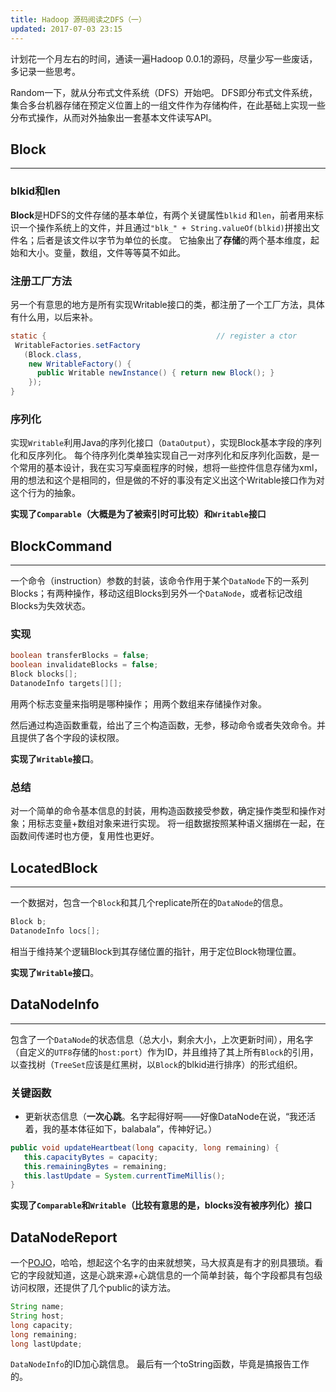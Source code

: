 ```yaml
---
title: Hadoop 源码阅读之DFS（一）
updated: 2017-07-03 23:15
---
```


计划花一个月左右的时间，通读一遍Hadoop 0.0.1的源码，尽量少写一些废话，多记录一些思考。

Random一下，就从分布式文件系统（DFS）开始吧。
DFS即分布式文件系统，集合多台机器存储在预定义位置上的一组文件作为存储构件，在此基础上实现一些分布式操作，从而对外抽象出一套基本文件读写API。


## Block ##
***
### blkid和len ###
**Block**是HDFS的文件存储的基本单位，有两个关键属性`blkid` 和`len`，前者用来标识一个操作系统上的文件，并且通过`"blk_" + String.valueOf(blkid)`拼接出文件名；后者是该文件以字节为单位的长度。
它抽象出了**存储**的两个基本维度，起始和大小。变量，数组，文件等等莫不如此。

### 注册工厂方法 ###
另一个有意思的地方是所有实现Writable接口的类，都注册了一个工厂方法，具体有什么用，以后来补。
```Java
static {                                      // register a ctor
 WritableFactories.setFactory
   (Block.class,
    new WritableFactory() {
      public Writable newInstance() { return new Block(); }
    });
}
```

### 序列化 ###
实现`Writable`利用Java的序列化接口（`DataOutput`），实现Block基本字段的序列化和反序列化。
每个待序列化类单独实现自己一对序列化和反序列化函数，是一个常用的基本设计，我在实习写桌面程序的时候，想将一些控件信息存储为xml，用的想法和这个是相同的，但是做的不好的事没有定义出这个Writable接口作为对这个行为的抽象。

**实现了`Comparable`（大概是为了被索引时可比较）和`Writable`接口**


## BlockCommand ##
***
一个命令（instruction）参数的封装，该命令作用于某个`DataNode`下的一系列Blocks；有两种操作，移动这组Blocks到另外一个`DataNode`，或者标记改组Blocks为失效状态。

### 实现 ###

```Java
boolean transferBlocks = false;
boolean invalidateBlocks = false;
Block blocks[];
DatanodeInfo targets[][];
```
用两个标志变量来指明是哪种操作；
用两个数组来存储操作对象。

然后通过构造函数重载，给出了三个构造函数，无参，移动命令或者失效命令。并且提供了各个字段的读权限。

**实现了`Writable`接口**。

### 总结 ###
对一个简单的命令基本信息的封装，用构造函数接受参数，确定操作类型和操作对象；用标志变量+数组对象来进行实现。
将一组数据按照某种语义捆绑在一起，在函数间传递时也方便，复用性也更好。

## LocatedBlock ##
***
一个数据对，包含一个`Block`和其几个replicate所在的`DataNode`的信息。
```Java
Block b;
DatanodeInfo locs[];
```
相当于维持某个逻辑Block到其存储位置的指针，用于定位Block物理位置。

**实现了`Writable`接口**。

## DataNodeInfo ##
***
包含了一个`DataNode`的状态信息（总大小，剩余大小，上次更新时间），用名字（自定义的`UTF8`存储的`host:port`）作为ID，并且维持了其上所有`Block`的引用，以查找树（`TreeSet`应该是红黑树，以`Block`的blkid进行排序）的形式组织。 

### 关键函数 ###
* 更新状态信息（**一次心跳**。名字起得好啊——好像DataNode在说，“我还活着，我的基本体征如下，balabala”，传神好记。）

```Java
public void updateHeartbeat(long capacity, long remaining) {
   this.capacityBytes = capacity;
   this.remainingBytes = remaining;
   this.lastUpdate = System.currentTimeMillis();
}
```
**实现了`Comparable`和`Writable`（比较有意思的是，blocks没有被序列化）接口**

## DataNodeReport ##
一个[POJO](https://martinfowler.com/bliki/POJO.html)，哈哈，想起这个名字的由来就想笑，马大叔真是有才的别具猥琐。看它的字段就知道，这是心跳来源+心跳信息的一个简单封装，每个字段都具有包级访问权限，还提供了几个public的读方法。
```Java
String name;
String host;
long capacity;
long remaining;
long lastUpdate;
```
`DataNodeInfo`的ID加心跳信息。
最后有一个toString函数，毕竟是搞报告工作的。




